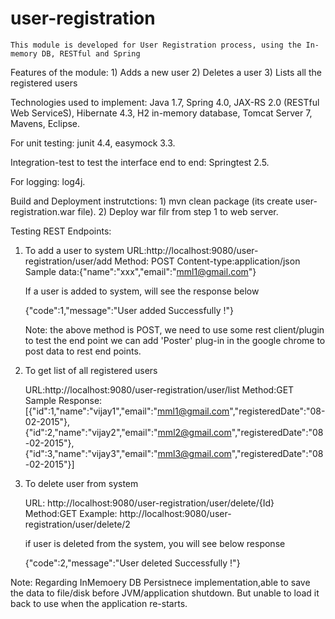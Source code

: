 # user-registration
	This module is developed for User Registration process, using the In-memory DB, RESTful and Spring 
Features of the module:
	1) Adds a new user
	2) Deletes a user
	3) Lists all the registered users

Technologies used to implement:
	Java 1.7, 
	Spring 4.0, 
	JAX-RS 2.0 (RESTful Web ServiceS), 
	Hibernate 4.3, 
	H2 in-memory database, 
	Tomcat Server 7, 
	Mavens, 
	Eclipse.

For unit testing:
	junit 4.4, 
	easymock 3.3.

Integration-test to test the interface end to end:
	Springtest 2.5. 

For logging:
	log4j. 

Build and Deployment instrutctions:
	1) mvn clean package (its create user-registration.war file). 
	2) Deploy war filr from step 1 to web server. 

Testing REST Endpoints:

1. To add a user to system
	URL:http://localhost:9080/user-registration/user/add
	Method: POST
	Content-type:application/json
	Sample data:{"name":"xxx","email":"mml1@gmail.com"}

	If a user is added to system, will see the response below

	{"code":1,"message":"User added Successfully !"}

	Note: the above method is POST, we need to use some rest client/plugin to test the end point
	we can add 'Poster' plug-in in the google chrome to post data to rest end points.


2. To get list of all registered users

	URL:http://localhost:9080/user-registration/user/list
	Method:GET
	Sample Response:[{"id":1,"name":"vijay1","email":"mml1@gmail.com","registeredDate":"08-02-2015"},{"id":2,"name":"vijay2","email":"mml2@gmail.com","registeredDate":"08-02-2015"},{"id":3,"name":"vijay3","email":"mml3@gmail.com","registeredDate":"08-02-2015"}]

3. To delete user from system

	URL: http://localhost:9080/user-registration/user/delete/{Id}
	Method:GET
	Example: http://localhost:9080/user-registration/user/delete/2

	if user is deleted from the system, you will see below response

	{"code":2,"message":"User deleted Successfully !"}


Note: Regarding InMemoery DB Persistnece implementation,able to save the data to file/disk before JVM/application shutdown. But unable to load it back to use when the application re-starts.
